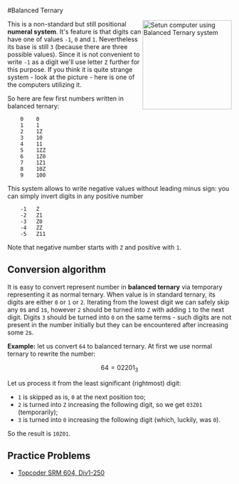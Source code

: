 <!--?title Balanced Ternary-->
#Balanced Ternary

<img src="https://s14.postimg.org/jqixrhxg1/balanced_ternary.jpg" alt="Setun computer using Balanced Ternary system" align="right" width="200"/>

This is a non-standard but still positional **numeral system**. It's feature is that digits can have one of values `-1`, `0` and `1`.
Nevertheless its base is still `3` (because there are three possible values). Since it is not convenient to write `-1` as a digit
we'll use letter `Z` further for this purpose. If you think it is quite strange system - look at the picture - here is one of the
computers utilizing it.

So here are few first numbers written in balanced ternary:

```nohighlight
    0    0
    1    1
    2    1Z
    3    10
    4    11
    5    1ZZ
    6    1Z0
    7    1Z1
    8    10Z
    9    100
```

This system allows to write negative values without leading minus sign: you can simply invert digits in any positive number

```nohighlight
    -1   Z
    -2   Z1
    -3   Z0
    -4   ZZ
    -5   Z11
```

Note that negative number starts with `Z` and positive with `1`.

## Conversion algorithm

It is easy to convert represent number in **balanced ternary** via temporary representing it as normal ternary. When value is
in standard ternary, its digits are either `0` or `1` or `2`. Iterating from the lowest digit we can safely skip any `0`s and `1`s,
however `2` should be turned into `Z` with adding `1` to the next digit. Digits `3` should be turned into `0` on the same terms -
such digits are not present in the number initially but they can be encountered after increasing some `2`s.

**Example:** let us convert `64` to balanced ternary. At first we use normal ternary to rewrite the number:

$$ 64 = 02201_{3} $$

Let us process it from the least significant (rightmost) digit:

- `1` is skipped as is, `0` at the next position too;
- `2` is turned into `Z` increasing the following digit, so we get `03Z01` (temporarily);
- `3` is turned into `0` increasing the following digit (which, luckily, was `0`).

So the result is `10Z01`.

## Practice Problems

* [Topcoder SRM 604, Div1-250](http://community.topcoder.com/stat?c=problem_statement&pm=12917&rd=15837)
